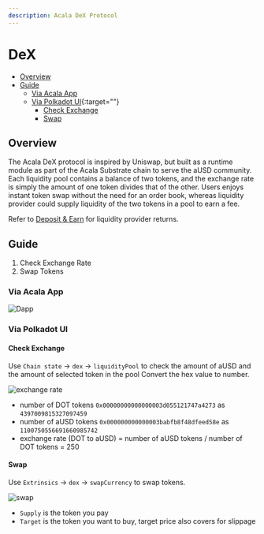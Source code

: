 ```yaml
---
description: Acala DeX Protocol
---
```


# DeX

* [Overview](https://wiki.acala.network/learn/basics/dex#overview)
* [Guide](https://wiki.acala.network/learn/basics/dex#guide)
  * [Via Acala App](https://wiki.acala.network/learn/basics/dex#via-acala-app)
  * [Via Polkadot UI](https://wiki.acala.network/learn/basics/dex#via-polkadot-ui){:target=""}
    * [Check Exchange](https://wiki.acala.network/learn/basics/dex#check-exchange)
    * [Swap](https://wiki.acala.network/learn/basics/dex#swap)

## Overview

The Acala DeX protocol is inspired by Uniswap, but built as a runtime module as part of the Acala Substrate chain to serve the aUSD community. Each liquidity pool contains a balance of two tokens, and the exchange rate is simply the amount of one token divides that of the other. Users enjoys instant token swap without the need for an order book, whereas liquidity provider could supply liquidity of the two tokens in a pool to earn a fee.

Refer to [Deposit & Earn](https://wiki.acala.network/learn/basics/deposit-and-earn) for liquidity provider returns.

## Guide

1. Check Exchange Rate
2. Swap Tokens

### Via Acala App

![Dapp](https://github.com/AcalaNetwork/Acala/wiki/image/dex_app.png)

### Via Polkadot UI

#### Check Exchange

 Use `Chain state` -&gt; `dex` -&gt; `liquidityPool` to check the amount of aUSD and the amount of selected token in the pool Convert the hex value to number.

![exchange rate](https://github.com/AcalaNetwork/Acala/wiki/image/dex_liquiditypool.png)

* number of DOT tokens `0x00000000000000003d055121747a4273` as `4397009815327097459`
* number of aUSD tokens `0x000000000000003babfb8f48dfeed58e` as `1100750556691660985742`
* exchange rate \(DOT to aUSD\) = number of aUSD tokens / number of DOT tokens = 250

#### Swap

 Use `Extrinsics` -&gt; `dex` -&gt; `swapCurrency` to swap tokens.

![swap](https://github.com/AcalaNetwork/Acala/wiki/image/dex_swap.png)

* `Supply` is the token you pay
* `Target` is the token you want to buy, target price also covers for slippage

